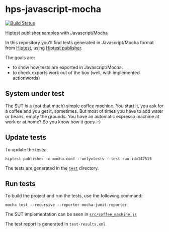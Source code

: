 # hps-javascript-mocha

[![Build Status](https://travis-ci.org/donfouetplatini/hps-javascript-mocha.svg?branch=master)](https://travis-ci.org/donfouetplatini/hps-javascript-mocha)

Hiptest publisher samples with Javascript/Mocha

In this repository you'll find tests generated in Javascript/Mocha format from [Hiptest](https://hiptest.net), using [Hiptest publisher](https://github.com/hiptest/hiptest-publisher).

The goals are:

 * to show how tests are exported in Javascript/Mocha.
 * to check exports work out of the box (well, with implemented actionwords)

System under test
------------------

The SUT is a (not that much) simple coffee machine. You start it, you ask for a coffee and you get it, sometimes. But most of times you have to add water or beans, empty the grounds. You have an automatic expresso machine at work or at home? So you know how it goes :-)

Update tests
-------------


To update the tests:

    hiptest-publisher -c mocha.conf --only=tests --test-run-id=147515

The tests are generated in the [``test``](https://github.com/donfouetplatini/hps-javascript-mocha/tree/master/test) directory.
  
Run tests
---------


To build the project and run the tests, use the following command:

    mocha test --recursive --reporter mocha-junit-reporter

The SUT implementation can be seen in [``src/coffee_machine.js``](https://github.com/donfouetplatini/hps-javascript-mocha/tree/master/src/coffee_machine.js)

The test report is generated in ```test-results.xml```
